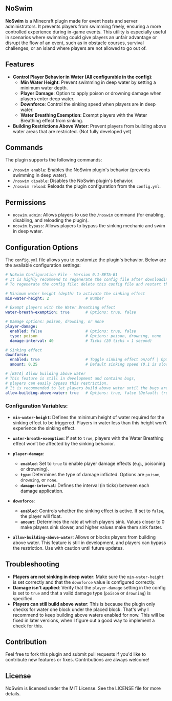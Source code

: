 ## NoSwim

**NoSwim** is a Minecraft plugin made for event hosts and server administrators. It prevents players from swimming freely, ensuring a more controlled experience during in-game events. This utility is especially useful in scenarios where swimming could give players an unfair advantage or disrupt the flow of an event, such as in obstacle courses, survival challenges, or an island where players are not allowed to go out of.

## Features

- **Control Player Behavior in Water (All configurable in the config)**:  
   - **Min Water Height**: Prevent swimming in deep water by setting a minimum water depth.
   - **Player Damage**: Option to apply poison or drowning damage when players enter deep water.
   - **Downforce**: Control the sinking speed when players are in deep water.
   - **Water Breathing Exemption**: Exempt players with the Water Breathing effect from sinking.
- **Building Restrictions Above Water**: Prevent players from building above water areas that are restricted. (Not fully developed yet)

## Commands

The plugin supports the following commands:

- `/noswim enable`: Enables the NoSwim plugin's behavior (prevents swimming in deep water).
- `/noswim disable`: Disables the NoSwim plugin's behavior.
- `/noswim reload`: Reloads the plugin configuration from the `config.yml`.

## Permissions

- `noswim.admin`: Allows players to use the `/noswim` command (for enabling, disabling, and reloading the plugin).
- `noswim.bypass`: Allows players to bypass the sinking mechanic and swim in deep water.

## Configuration Options

The `config.yml` file allows you to customize the plugin's behavior. Below are the available configuration settings:

```yaml
# NoSwim Configuration File - Version 0.1-BETA-B1
# It is highly recommend to regenerate the config file after downloading a new version.
# To regenerate the config file: delete this config file and restart the server.

# Minimum water height (depth) to activate the sinking effect
min-water-height: 2                # Number

# Exempt players with the Water Breathing effect
water-breath-exemption: true       # Options: true, false

# Damage options: poison, drowning, or none
player-damage:
  enabled: false                   # Options: true, false
  type: poison                     # Options: poison, drowning, none
  damage-interval: 40              # Ticks (20 ticks = 1 second)

# Sinking effect
downforce:
  enabled: true                    # Toggle sinking effect on/off | Options: true, false
  amount: 0.25                     # Default sinking speed (0.1 is slower, 0.5 is faster)

# [BETA] Allow building above water
# This feature is still in development and contains bugs,
# players can easily bypass this restriction.
# It is recommended to let players build above water until the bugs are fixed.
allow-building-above-water: true   # Options: true, false (Default: true)
```

### Configuration Variables:

- **`min-water-height`**: Defines the minimum height of water required for the sinking effect to be triggered. Players in water less than this height won’t experience the sinking effect.
  
- **`water-breath-exemption`**: If set to `true`, players with the Water Breathing effect won’t be affected by the sinking behavior.

- **`player-damage`**:
  - **`enabled`**: Set to `true` to enable player damage effects (e.g., poisoning or drowning). 
  - **`type`**: Determines the type of damage inflicted. Options are `poison`, `drowning`, or `none`.
  - **`damage-interval`**: Defines the interval (in ticks) between each damage application.

- **`downforce`**:
  - **`enabled`**: Controls whether the sinking effect is active. If set to `false`, the player will float.
  - **`amount`**: Determines the rate at which players sink. Values closer to 0 make players sink slower, and higher values make them sink faster.

- **`allow-building-above-water`**: Allows or blocks players from building above water. This feature is still in development, and players can bypass the restriction. Use with caution until future updates.

## Troubleshooting

- **Players are not sinking in deep water**: Make sure the `min-water-height` is set correctly and that the `downforce` value is configured correctly.
- **Damage isn't applied**: Verify that the `player-damage` setting in the config is set to `true` and that a valid damage type (`poison` or `drowning`) is specified.
- **Players can still build above water**: This is because the plugin only checks for water one block under the placed block. That's why I recommend to keep building above waters enabled for now. This will be fixed in later versions, when I figure out a good way to implement a check for this.

## Contribution

Feel free to fork this plugin and submit pull requests if you'd like to contribute new features or fixes. Contributions are always welcome!

## License

NoSwim is licensed under the MIT License. See the LICENSE file for more details.